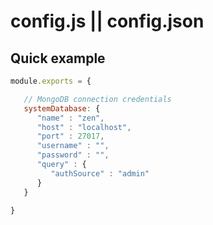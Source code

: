 # config.js || config.json

## Quick example
```js
module.exports = {

   // MongoDB connection credentials
   systemDatabase: {
      "name" : "zen",
      "host" : "localhost",
      "port" : 27017,
      "username" : "",
      "password" : "",
      "query" : {
         "authSource" : "admin"
      }
   }

}
```
